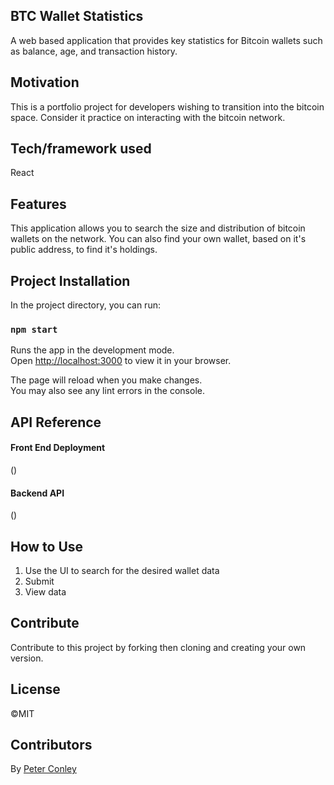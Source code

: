 ## BTC Wallet Statistics

A web based application that provides key statistics for Bitcoin wallets such as balance, age, and transaction history.

## Motivation

This is a portfolio project for developers wishing to transition into the bitcoin space. Consider it practice on interacting with the bitcoin network.

## Tech/framework used

React

## Features

This application allows you to search the size and distribution of bitcoin wallets on the network. You can also find your own wallet, based on it's public address, to find it's holdings.

## Project Installation

In the project directory, you can run:

### `npm start`

Runs the app in the development mode.\
Open [http://localhost:3000](http://localhost:3000) to view it in your browser.

The page will reload when you make changes.\
You may also see any lint errors in the console.

## API Reference

#### Front End Deployment

()

#### Backend API

()

## How to Use

1. Use the UI to search for the desired wallet data
2. Submit
3. View data

## Contribute

Contribute to this project by forking then cloning and creating your own version. 

## License

©MIT 

## Contributors

By [Peter Conley](https://github.com/peterdavidconley)



